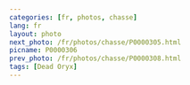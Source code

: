 ```yaml
---
categories: [fr, photos, chasse]
lang: fr
layout: photo
next_photo: /fr/photos/chasse/P0000305.html
picname: P0000306
prev_photo: /fr/photos/chasse/P0000308.html
tags: [Dead Oryx]
---
```


